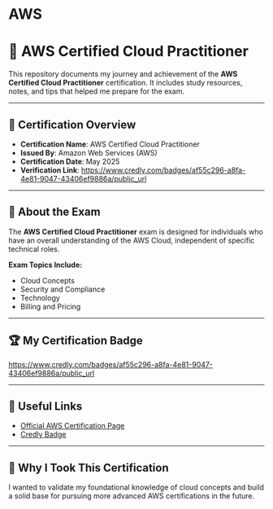# AWS
# 🧠 AWS Certified Cloud Practitioner

This repository documents my journey and achievement of the **AWS Certified Cloud Practitioner** certification. It includes study resources, notes, and tips that helped me prepare for the exam.

---

## 📜 Certification Overview

- **Certification Name**: AWS Certified Cloud Practitioner  
- **Issued By**: Amazon Web Services (AWS)  
- **Certification Date**: May 2025 
- **Verification Link**: https://www.credly.com/badges/af55c296-a8fa-4e81-9047-43406ef9886a/public_url

---

## 📘 About the Exam

The **AWS Certified Cloud Practitioner** exam is designed for individuals who have an overall understanding of the AWS Cloud, independent of specific technical roles.

**Exam Topics Include:**

- Cloud Concepts
- Security and Compliance
- Technology
- Billing and Pricing

---

## 🏆 My Certification Badge

https://www.credly.com/badges/af55c296-a8fa-4e81-9047-43406ef9886a/public_url 

---

## 🔗 Useful Links

- [Official AWS Certification Page](https://aws.amazon.com/certification/certified-cloud-practitioner/)
- [Credly Badge ](#)

---

## 📌 Why I Took This Certification

I wanted to validate my foundational knowledge of cloud concepts and build a solid base for pursuing more advanced AWS certifications in the future.
